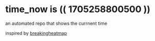 # time_now is (( 1705258800500 ))

an automated repo that shows the currnent time

inspired by [breakingheatmap](https://github.com/breakingheatmap/breakingheatmap)